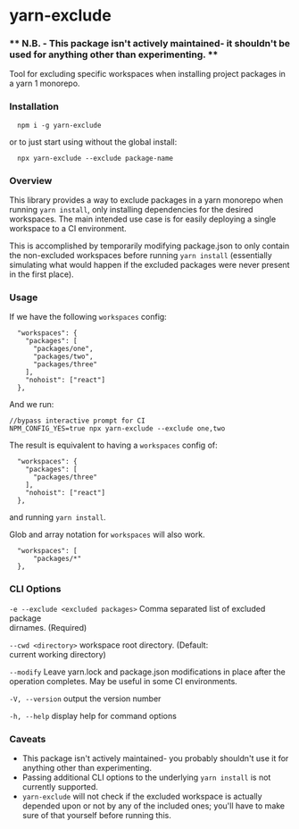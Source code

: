 # yarn-exclude

### \*\* N.B. - This package isn't actively maintained- it shouldn't be used for anything other than experimenting. \*\*

Tool for excluding specific workspaces when installing project packages in a yarn 1 monorepo.

### Installation

```
  npm i -g yarn-exclude
```

or to just start using without the global install:

```
  npx yarn-exclude --exclude package-name
```

### Overview

This library provides a way to exclude packages in a yarn monorepo when running `yarn install`, only installing dependencies for the desired workspaces. The main intended use case is for easily deploying a single workspace to a CI environment.

This is accomplished by temporarily modifying package.json to only contain the non-excluded workspaces before running `yarn install` (essentially simulating what would happen if the excluded packages were never present in the first place).

### Usage

If we have the following `workspaces` config:

```
  "workspaces": {
    "packages": [
      "packages/one",
      "packages/two",
      "packages/three"
    ],
    "nohoist": ["react"]
  },
```

And we run:

```
//bypass interactive prompt for CI
NPM_CONFIG_YES=true npx yarn-exclude --exclude one,two
```

The result is equivalent to having a `workspaces` config of:

```
  "workspaces": {
    "packages": [
      "packages/three"
    ],
    "nohoist": ["react"]
  },
```

and running `yarn install`.

Glob and array notation for `workspaces` will also work.

```
  "workspaces": [
      "packages/*"
  },
```

### CLI Options

`-e --exclude <excluded packages>` Comma separated list of excluded package  
dirnames. (Required)

`--cwd <directory>` workspace root directory. (Default:  
current working directory)

`--modify` Leave yarn.lock and package.json modifications in place after the operation completes. May be useful in some CI environments.

`-V, --version` output the version number

`-h, --help` display help for command options

### Caveats

*   This package isn't actively maintained- you probably shouldn't use it for anything other than experimenting.
*   Passing additional CLI options to the underlying `yarn install` is not currently supported.
*   `yarn-exclude` will not check if the excluded workspace is actually depended upon or not by any of the included ones; you'll have to make sure of that yourself before running this.
